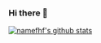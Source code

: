 ### Hi there 👋
[![namefhf's github stats](https://github-readme-stats.vercel.app/api?username=namefhf&show_icons=true&theme=vue)](https://github.com/anuraghazra/github-readme-stats)



